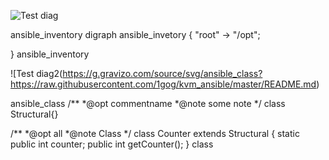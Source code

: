 ![Test diag](https://g.gravizo.com/source/ansible_inventory?https://raw.githubusercontent.com/1gog/kvm_ansible/master/README.md)
<detail>
<summary></summary>
ansible_inventory
digraph ansible_invetory {
    "root" -> "/opt";
    
}
ansible_inventory
</detail>


![Test diag2(https://g.gravizo.com/source/svg/ansible_class?https://raw.githubusercontent.com/1gog/kvm_ansible/master/README.md)
<detail>
<summary></summary>
ansible_class
/**
*@opt commentname
*@note  some note
*/
class Structural{}

/**
*@opt all
*@note Class
*/
class Counter extends Structural {
        static public int counter;
        public int getCounter();
}
class
</detail>
